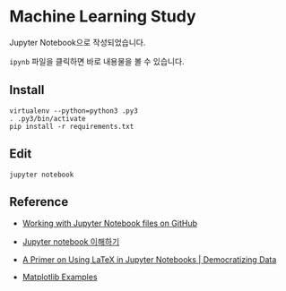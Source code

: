 # Machine Learning Study

Jupyter Notebook으로 작성되었습니다.

`ipynb` 파일을 클릭하면 바로 내용물을 볼 수 있습니다.

## Install

```
virtualenv --python=python3 .py3
. .py3/bin/activate
pip install -r requirements.txt
```

## Edit

```
jupyter notebook
```

## Reference

- [Working with Jupyter Notebook files on GitHub](//help.github.com/articles/working-with-jupyter-notebook-files-on-github/)

- [Jupyter notebook 이해하기](//www.slideshare.net/dahlmoon/jupyter-notebok-20160815)

- [A Primer on Using LaTeX in Jupyter Notebooks | Democratizing Data](//data-blog.udacity.com/posts/2016/10/latex-primer/)

- [Matplotlib Examples](//matplotlib.org/examples/index.html)
